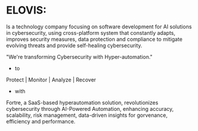 # ELOVIS:

Is a technology company focusing on software development for AI solutions in cybersecurity, using cross-platform system that constantly adapts, improves security measures, data protection and compliance to mitigate evolving threats and provide self-healing cybersecurity.

"​​We're transforming Cybersecurity with Hyper-automation."
- to

Protect | Monitor | Analyze | Recover
- with

Fortre, a SaaS-based hyperautomation solution, revolutionizes cybersecurity through AI-Powered Automation, enhancing accuracy, scalability, risk management, data-driven insights for gorvenance, efficiency and performance.




<!---
e-ovistech/e-ovistech is a ✨ special ✨ repository because its `README.md` (this file) appears on your GitHub profile.
You can click the Preview link to take a look at your changes.
--->
